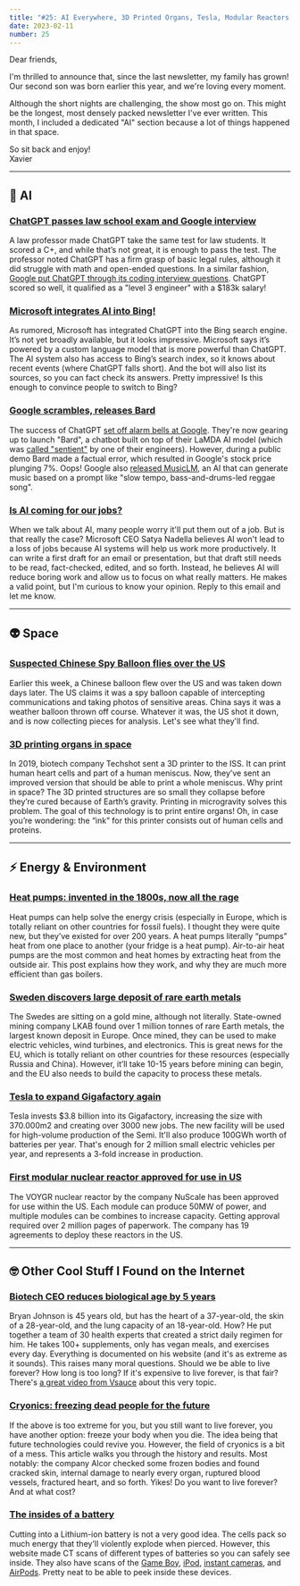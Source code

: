 ```yaml
---
title: "#25: AI Everywhere, 3D Printed Organs, Tesla, Modular Reactors, Cryonics, and more!"
date: 2023-02-11
number: 25
---
```


Dear friends,

I'm thrilled to announce that, since the last newsletter, my family has grown! Our second son was born earlier this year, and we're loving every moment.

Although the short nights are challenging, the show most go on. This might be the longest, most densely packed newsletter I've ever written. This month, I included a dedicated "AI" section because a lot of things happened in that space.

So sit back and enjoy!  
Xavier

<!--more-->

---

## 🧠 AI
### [ChatGPT passes law school exam and Google interview](https://techxplore.com/news/2023-01-chatgpt-bot-law-school-exam.html)
A law professor made ChatGPT take the same test for law students. It scored a C+, and while that’s not great, it is enough to pass the test. The professor noted ChatGPT has a firm grasp of basic legal rules, although it did struggle with math and open-ended questions.
In a similar fashion, [Google put ChatGPT through its coding interview questions](https://www.pcmag.com/news/chatgpt-passes-google-coding-interview-for-level-3-engineer-with-183k-salary). ChatGPT scored so well, it qualified as a "level 3 engineer" with a $183k salary!


### [Microsoft integrates AI into Bing!](https://www.theverge.com/2023/2/8/23590873/microsoft-new-bing-chatgpt-ai-hands-on)
As rumored, Microsoft has integrated ChatGPT into the Bing search engine. It’s not yet broadly available, but it looks impressive. Microsoft says it’s powered by a custom language model that is more powerful than ChatGPT. The AI system also has access to Bing’s search index, so it knows about recent events (where ChatGPT falls short). And the bot will also list its sources, so you can fact check its answers. Pretty impressive! Is this enough to convince people to switch to Bing?

### [Google scrambles, releases Bard](https://blog.google/technology/ai/bard-google-ai-search-updates/)
The success of ChatGPT [set off alarm bells at Google](https://www.cnet.com/tech/services-and-software/chatgpt-caused-code-red-at-google-report-says/). They're now gearing up to launch "Bard", a chatbot built on top of their LaMDA AI model (which was [called "sentient"](https://www.livescience.com/google-sentient-ai-lamda-lemoine) by one of their engineers). However, during a public demo Bard made a factual error, which resulted in Google's stock price plunging 7%. Oops! Google also [released MusicLM](https://arstechnica.com/information-technology/2023/01/googles-new-ai-model-creates-songs-from-text-descriptions-of-moods-sounds/), an AI that can generate music based on a prompt like "slow tempo, bass-and-drums-led reggae song".


### [Is AI coming for our jobs?](https://www.cbsnews.com/news/microsoft-announcement-artificial-intelligence-ceo-satya-nadella/)
When we talk about AI, many people worry it'll put them out of a job. But is that really the case? Microsoft CEO Satya Nadella believes AI won't lead to a loss of jobs because AI systems will help us work more productively. It can write a first draft for an email or presentation, but that draft still needs to be read, fact-checked, edited, and so forth. Instead, he believes AI will reduce boring work and allow us to focus on what really matters. He makes a valid point, but I'm curious to know your opinion. Reply to this email and let me know.

---

## 👽 Space
### [Suspected Chinese Spy Balloon flies over the US](https://edition.cnn.com/2023/02/09/politics/spy-balloon-technology/index.html)
Earlier this week, a Chinese balloon flew over the US and was taken down days later. The US claims it was a spy balloon capable of intercepting communications and taking photos of sensitive areas. China says it was a weather balloon thrown off course. Whatever it was, the US shot it down, and is now collecting pieces for analysis. Let's see what they'll find.

### [3D printing organs in space](https://www.freethink.com/space/3d-printing-in-microgravity)
In 2019, biotech company Techshot sent a 3D printer to the ISS. It can print human heart cells and part of a human meniscus. Now, they’ve sent an improved version that should be able to print a whole meniscus. Why print in space? The 3D printed structures are so small they collapse before they’re cured because of Earth’s gravity. Printing in microgravity solves this problem. The goal of this technology is to print entire organs! Oh, in case you’re wondering: the “ink” for this printer consists out of human cells and proteins.

---

## ⚡️ Energy & Environment
### [Heat pumps: invented in the 1800s, now all the rage](https://bigthink.com/the-present/heat-pumps/)
Heat pumps can help solve the energy crisis (especially in Europe, which is totally reliant on other countries for fossil fuels). I thought they were quite new, but they’ve existed for over 200 years. A heat pumps literally “pumps” heat from one place to another (your fridge is a heat pump). Air-to-air heat pumps are the most common and heat homes by extracting heat from the outside air. This post explains how they work, and why they are much more efficient than gas boilers.


### [Sweden discovers large deposit of rare earth metals](https://www.euractiv.com/section/energy-environment/news/sweden-announces-discovery-of-europes-biggest-deposit-of-rare-earth-metals/)
The Swedes are sitting on a gold mine, although not literally. State-owned mining company LKAB found over 1 million tonnes of rare Earth metals, the largest known deposit in Europe. Once mined, they can be used to make electric vehicles, wind turbines, and electronics. This is great news for the EU, which is totally reliant on other countries for these resources (especially Russia and China). However, it’ll take 10-15 years before mining can begin, and the EU also needs to build the capacity to process these metals.


### [Tesla to expand Gigafactory again](https://www.theverge.com/2023/1/24/23570240/tesla-3-6-billion-nevada-gigafactory-investment-high-volume-semi-factory)
Tesla invests $3.8 billion into its Gigafactory, increasing the size with 370.000m2 and creating over 3000 new jobs. The new facility will be used for high-volume production of the Semi. It'll also produce 100GWh worth of batteries per year. That's enough for 2 million small electric vehicles per year, and represents a 3-fold increase in production.


### [First modular nuclear reactor approved for use in US](https://apnews.com/article/us-nuclear-regulatory-commission-oregon-climate-and-environment-business-design-e5c54435f973ca32759afe5904bf96ac)
The VOYGR nuclear reactor by the company NuScale has been approved for use within the US. Each module can produce 50MW of power, and multiple modules can be combines to increase capacity. Getting approval required over 2 million pages of paperwork. The company has 19 agreements to deploy these reactors in the US.

---

## 🤓 Other Cool Stuff I Found on the Internet
### [Biotech CEO reduces biological age by 5 years](https://blueprint.bryanjohnson.co/)
Bryan Johnson is 45 years old, but has the heart of a 37-year-old, the skin of a 28-year-old, and the lung capacity of an 18-year-old. How? He put together a team of 30 health experts that created a strict daily regimen for him. He takes 100+ supplements, only has vegan meals, and exercises every day. Everything is documented on his website (and it's as extreme as it sounds). This raises many moral questions. Should we be able to live forever? How long is too long? If it's expensive to live forever, is that fair? There's [a great video from Vsauce](https://www.youtube.com/watch?v=zRxI0DaQrag) about this very topic.


### [Cryonics: freezing dead people for the future](https://bigthink.com/the-future/cryonics-horror-stories/)
If the above is too extreme for you, but you still want to live forever, you have another option: freeze your body when you die. The idea being that future technologies could revive you. However, the field of cryonics is a bit of a mess. This article walks you through the history and results. Most notably: the company Alcor checked some frozen bodies and found cracked skin, internal damage to nearly every organ, ruptured blood vessels, fractured heart, and so forth. Yikes! Do you want to live forever? And at what cost?


### [The insides of a battery](https://www.scanofthemonth.com/scans/batteries)
Cutting into a Lithium-ion battery is not a very good idea. The cells pack so much energy that they'll violently explode when pierced. However, this website made CT scans of different types of batteries so you can safely see inside. They also have scans of the [Game Boy](https://www.scanofthemonth.com/scans/game-boy-compendium), [iPod](https://www.scanofthemonth.com/scans#:~:text=006,VIEW), [instant cameras](https://www.scanofthemonth.com/scans/instant-cameras), and [AirPods](https://www.scanofthemonth.com/scans/airpods-evolution). Pretty neat to be able to peek inside these devices.

